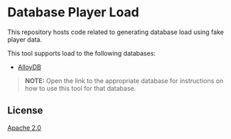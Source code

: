 # Database Player Load

This repository hosts code related to generating database load using fake player data.

This tool supports load to the following databases:
- [AlloyDB](./alloydb/README.md)

> **NOTE:** Open the link to the appropriate database for instructions on how to use this tool for that database.

## License
[Apache 2.0](./LICENSE)
